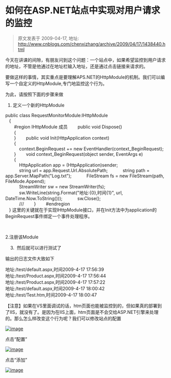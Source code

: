 # 如何在ASP.NET站点中实现对用户请求的监控 
> 原文发表于 2009-04-17, 地址: http://www.cnblogs.com/chenxizhang/archive/2009/04/17/1438440.html 


今天在讲课的间隙，有朋友问到这个问题：一个站点中，如果希望监控到用户请求的地址，不管是他通过在地址栏输入地址，还是通过点击链接来请求的。

 要做这样的事情，其实重点是要理解APS.NET的HttpModule的机制。我们可以编写一个自定义的HttpModule,专门地监控这个行为。

 为此，请按照下面的步骤来做

 1. 定义一个新的HttpModule

 public class RequestMonitorModule:IHttpModule  
   {  
       #region IHttpModule 成员        public void Dispose()  
       {  
       }        public void Init(HttpApplication context)  
       {  
           context.BeginRequest += new EventHandler(context\_BeginRequest);  
       }        void context\_BeginRequest(object sender, EventArgs e)  
       {  
           HttpApplication app = (HttpApplication)sender;  
           string url = app.Request.Url.AbsolutePath;            string path = app.Server.MapPath("Log.txt");            FileStream fs = new FileStream(path, FileMode.Append);  
           StreamWriter sw = new StreamWriter(fs);  
           sw.WriteLine(string.Format("地址:{0},时间{1}", url, DateTime.Now.ToString()));            sw.Close();  
           ///        }        #endregion  
   } 这里的关键就在于实现IHttpModule接口，并在Init方法中为application的BeginRequest事件绑定一个事件处理程序。

  

 2.注册该Module

 <httpModules>  
    <add name="MyModule" type="MyWebApplication.RequestMonitorModule"/>  
</httpModules> 3.  然后就可以进行测试了

 输出的日志文件大致如下

 地址:/test/default.aspx,时间2009-4-17 17:56:39  
地址:/test/Product.aspx,时间2009-4-17 17:56:44  
地址:/test/Product.aspx,时间2009-4-17 17:57:22  
地址:/test/default.aspx,时间2009-4-17 18:00:42  
地址:/test/Test.htm,时间2009-4-17 18:00:47  

 【注意】如果在VS里面调试的话，htm页面也能被监控到的，但如果真的部署到了IIS，就没有了。是因为在IIS上面，htm页面是不会交给ASP.NET引擎来处理的。那么怎么样改变这个行为呢？我们可以修改站点的配置

 [![image](http://images.cnblogs.com/cnblogs_com/chenxizhang/WindowsLiveWriter/ASP.NET_FF6A/image_thumb.png "image")](http://images.cnblogs.com/cnblogs_com/chenxizhang/WindowsLiveWriter/ASP.NET_FF6A/image_2.png) 

 点击“配置”

 [![image](http://images.cnblogs.com/cnblogs_com/chenxizhang/WindowsLiveWriter/ASP.NET_FF6A/image_thumb_1.png "image")](http://images.cnblogs.com/cnblogs_com/chenxizhang/WindowsLiveWriter/ASP.NET_FF6A/image_4.png) 

 点击“添加”

 [![image](http://images.cnblogs.com/cnblogs_com/chenxizhang/WindowsLiveWriter/ASP.NET_FF6A/image_thumb_2.png "image")](http://images.cnblogs.com/cnblogs_com/chenxizhang/WindowsLiveWriter/ASP.NET_FF6A/image_6.png)























